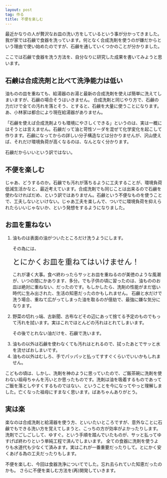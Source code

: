 ```yaml
---
layout: post
tag: 作る
title: 不便を楽しむ
---
```



最近かなりの人が贅沢なお皿の洗い方をしているという事が分かってきました。
我が家では石鹸で食器を洗っています。何となく合成洗剤を使うのが嫌だからという理由で使い始めたのですが、石鹸を通していくつかのことが分かりました。

ここでは石鹸で食器を洗う方法を、自分なりに研究した成果を書いてみようと思います。


## 石鹸は合成洗剤と比べて洗浄能力は低い

油ものの皿を重ねても、給湯器のお湯と最新の合成洗剤を使えば簡単に洗えてしまいますが、石鹸の場合そうはいきません。
合成洗剤と同じやり方で、石鹸の力だけで全ての汚れを落とそう、とすると、石鹸を大量に使うことになります。あ、小林家は都合により現在給湯器がありません。

「石鹸を使えば合成洗剤よりも環境にやさしくできる」というのは、実は一概にはそうとは言えません。石鹸だって油と苛性ソーダを混ぜて化学変化を起こして作ります。石鹸になってからの詳しい分子構造などは分かりませんが、沢山使えば、それだけ環境負荷が高くなるのは、なんとなく分かります。

石鹸だからいいという訳ではない。


## 不便を楽しむ

じゃあ、どうするのか。石鹸でも汚れが落ちるように工夫することが、環境負荷低減生活かなと、最近考えています。合成洗剤でも同じことは出来るので石鹸を使わなければだめ、という訳ではありません。石鹸という不便なものを使うことで、工夫しないといけない。じゃあ工夫を楽しんで、ついでに環境負荷を抑えられたらいいじゃないか、という発想をするようになりました。


## お皿を重ねない

<ol>
<li>油ものは表面の油がついたところだけ洗うようにします。

その為には、

<span style="font-size:x-large;">とにかくお皿を重ねてはいけません！</span>

これが凄く大事。食べ終わったらサッとお皿を重ねるのが美徳のような風潮が、いつの間にかあります、多分。でも子供の頃に習ったのは、油もののお皿は絶対に重ねない、だったのです。もしかしたら、洗剤の性能がまだ低い時代に生み出された、生活の知恵だったのかもしれません。
石鹸と水だけで洗う場合、重ねて広がってしまった油を取るのが億劫で、最強に嫌な気分になります。</li>


<li>野菜の切れっ端、古新聞、古布などその辺にあって捨てる予定のものでもって汚れを拭います。実はこれでほとんどの汚れはとれてしまいます。

その後でとれない油だけを、石鹸で洗います。</li>


<li>油もの以外は石鹸を使わなくても汚れはとれるので、拭ったあとでサッと水を流せばおしまいです。</li>


<li>油もの以外はむしろ、手でパッパッと払ってすすぐくらいでいいかもしれません。</li>

</ol>


こどもの頃は、しかし、洗剤を神のように思っていたので、ご飯茶碗に洗剤を使わない祖母ちゃんを汚いとか思ったものです。洗剤は油を吸着するものであってご飯を落としやすくするものではない、ということを今になってやっと理解しました。亡くなった祖母にすまなく思います。ばあちゃんありがとう。


## 実は楽

楽なのは合成洗剤と給湯器を使う方、といいたいところですが、意外なことに石鹸でもできる洗い方を覚えてしまうと、こっちの方が効率がよかったりします。
洗剤でごしごしして、ゆすぐ。という手順を踏んでいたものが、サッと払ってゆすげば終わりという単純工程で済んでしまいます。
全ての食器に洗剤を使うよりも水道代も少なくて済みます。実はこれが一番重要だったりして。とにかく安くあげる為の工夫だったりもします。



不便を楽しむ、今回は食器洗浄についてでした。忘れ去られていた知恵だったのかも。
さらに不便を楽しむ方法を(再)開発していきます。
　